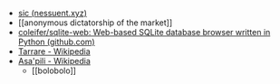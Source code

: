- [sic (nessuent.xyz)](https://sic.nessuent.xyz/)
- [[anonymous dictatorship of the market]]
- [coleifer/sqlite-web: Web-based SQLite database browser written in Python (github.com)](https://github.com/coleifer/sqlite-web)
- [Tarrare - Wikipedia](https://en.wikipedia.org/wiki/Tarrare)
- [Asa'pili - Wikipedia](https://en.wikipedia.org/wiki/Asa%27pili)
	- [[bolobolo]]